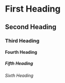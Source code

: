# First Heading
## Second Heading
### Third Heading
#### Fourth Heading
##### Fifth Heading
###### Sixth Heading
